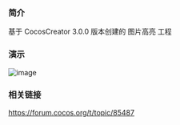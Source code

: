 ### 简介
基于 CocosCreator 3.0.0 版本创建的 图片高亮 工程

### 演示
![image](../../gif/202202/2022022501.gif)

### 相关链接
https://forum.cocos.org/t/topic/85487